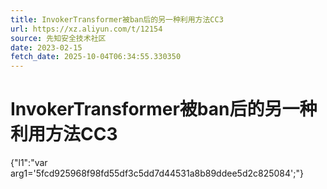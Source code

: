 ```yaml
---
title: InvokerTransformer被ban后的另一种利用方法CC3
url: https://xz.aliyun.com/t/12154
source: 先知安全技术社区
date: 2023-02-15
fetch_date: 2025-10-04T06:34:55.330350
---
```


# InvokerTransformer被ban后的另一种利用方法CC3

{"l1":"var arg1='5fcd925968f98fd55df3c5dd7d44531a8b89ddee5d2c825084';"}